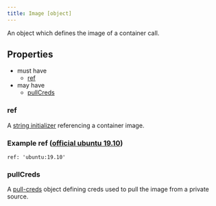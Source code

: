 ```yaml
---
title: Image [object]
---
```


An object which defines the image of a container call.

## Properties
- must have
  - [ref](#ref)
- may have
  - [pullCreds](#pullcreds)

### ref
A [string initializer](../../../../../../types/string#initializer) referencing a container image.

### Example ref ([official ubuntu 19.10](https://hub.docker.com/_/ubuntu))
`ref: 'ubuntu:19.10'`

### pullCreds
A [pull-creds](../../pull-creds) object defining creds used to pull the image from a private source.